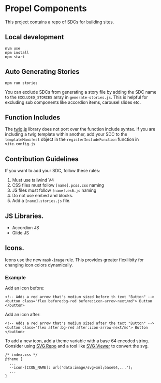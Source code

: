 # Propel Components
This project contains a repo of SDCs for building sites.

## Local development
```
nvm use
npm install
npm start
```

## Auto Generating Stories
```
npm run stories
```
You can exclude SDCs from generating a story file by adding the SDC name to the `EXCLUDED_STORIES` array in `generate-stories.js`.
This is helpful for excluding sub components like accordion items, carousel slides etc.

## Function Includes
The [twig.js](https://github.com/twigjs/twig.js) library does not port over the function include syntax. If you are including a twig template within another,
add your SDC to the `templateManifest` object in the `registerIncludeFunction` function in `vite.config.js`

## Contribution Guidelines
If you want to add your SDC, follow these rules:
1. Must use tailwind V4
2. CSS files must follow `[name].pcss.css` naming
3. JS files must follow `[name].es6.js` naming
4. Do not use embed and blocks.
5. Add a `[name].stories.js` file.

## JS Libraries.
- Accordion JS
- Glide JS

## Icons.
Icons use the new  `mask-image` rule. This provides greater flexilibity for changing icon colors dynamically.
### Example

Add an icon before:
```
<!-- Adds a red arrow that's medium sized before th text "Button" -->
<button class="flex before:bg-red before:icon-arrow-next/md"> Button </button>
```

Add an icon after:
```
<!-- Adds a red arrow that's medium sized after the text "Button" -->
<button class="flex after:bg-red after:icon-arrow-next/md"> Button </button>
```

To add a new icon, add a theme variable with a base 64 encoded string. Consider using [SVG Repo](https://svgrepo.com) and a tool like [SVG Viewer](https://www.svgviewer.dev/svg-to-data-uri) to convert the svg.
```
/* index.css */
@theme {
  ...
  --icon-[ICON_NAME]: url('data:image/svg+xml;base64,...');
  ...
}
```